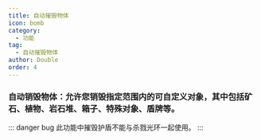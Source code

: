 ```yaml
---
title: 自动摧毁物体
icon: bomb
category:
  - 功能
tag:
  - 自动摧毁物体
author: Double
order: 4
---
```


### 自动销毁物体：允许您销毁指定范围内的可自定义对象，其中包括矿石、植物、岩石堆、箱子、特殊对象、盾牌等。
::: danger bug
此功能中摧毁护盾不能与杀戮光环一起使用。
:::

